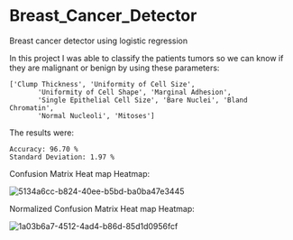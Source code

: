 # Breast_Cancer_Detector
Breast cancer detector using logistic regression

In this project I was able to classify the patients tumors so we can know if they are malignant or benign by using these parameters:

```
['Clump Thickness', 'Uniformity of Cell Size',
       'Uniformity of Cell Shape', 'Marginal Adhesion',
       'Single Epithelial Cell Size', 'Bare Nuclei', 'Bland Chromatin',
       'Normal Nucleoli', 'Mitoses']
```

The results were:

```
Accuracy: 96.70 %
Standard Deviation: 1.97 %
```

Confusion Matrix Heat map Heatmap:

![5134a6cc-b824-40ee-b5bd-ba0ba47e3445](https://user-images.githubusercontent.com/79435399/158846322-1b816b87-9201-4004-a6a0-11a331af6fb9.png)

Normalized Confusion Matrix Heat map Heatmap:

![1a03b6a7-4512-4ad4-b86d-85d1d0956fcf](https://user-images.githubusercontent.com/79435399/158846382-39bf110e-b770-4013-95f2-21addae2076f.png)

